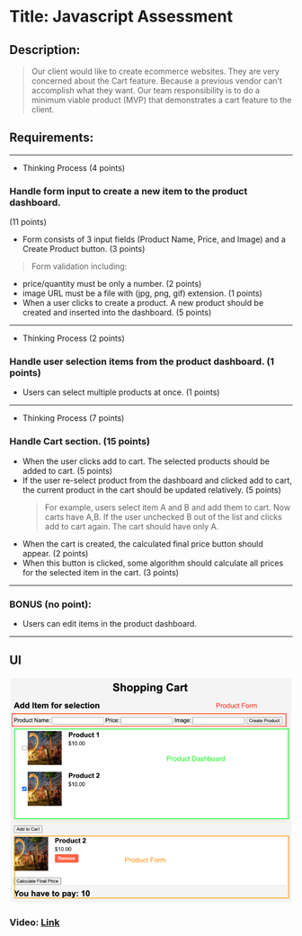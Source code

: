 # Title: Javascript Assessment

## Description:

> Our client would like to create ecommerce websites. They are very concerned about the Cart feature. Because a previous vendor can’t accomplish what they want. Our team responsibility is to do a minimum viable product (MVP) that demonstrates a cart feature to the client.

## Requirements:

---

- Thinking Process (4 points)

### Handle form input to create a new item to the product dashboard.

(11 points)

- Form consists of 3 input fields (Product Name, Price, and Image) and a Create Product button. (3 points)

> Form validation including:

- price/quantity must be only a number. (2 points)
- image URL must be a file with (jpg, png, gif) extension.
  (1 points)
- When a user clicks to create a product. A new product should be created and inserted into the dashboard. (5 points)

---

- Thinking Process (2 points)

### Handle user selection items from the product dashboard. (1 points)

- Users can select multiple products at once. (1 points)

---

- Thinking Process (7 points)

### Handle Cart section. (15 points)

- When the user clicks add to cart. The selected products should be added to cart. (5 points)
- If the user re-select product from the dashboard and clicked add to cart, the current product in the cart should be updated relatively. (5 points)
  > For example, users select item A and B and add them to cart. Now carts have A,B. If the user unchecked B out of the list and clicks add to cart again. The cart should have only A.
- When the cart is created, the calculated final price button should appear. (2 points)
- When this button is clicked, some algorithm should calculate all prices for the selected item in the cart. (3 points)

---

### BONUS (no point):

- Users can edit items in the product dashboard.

---
## UI
![JS Assessment UI](js-assessmnt-ui.png)

### Video: [Link](https://drive.google.com/file/d/1Th5vwh1TiRKgQJrPC_RJgYtWN-bkmFfY/view?usp=sharing)